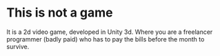 # This is not a game
It is a 2d video game, developed in Unity 3d. Where you are a freelancer programmer (badly paid) who has to pay the bills before the month to survive.
